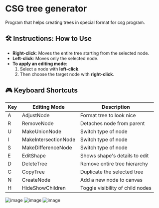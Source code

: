 # CSG tree generator

Program that helps creating trees in special format for csg program.

## 🛠️ Instructions: How to Use
- **Right-click**: Moves the entire tree starting from the selected node.
- **Left-click**: Moves only the selected node.
- **To apply an editing mode**:
  1. Select a node with **left-click**.
  2. Then choose the target node with **right-click**.

## 🎮 Keyboard Shortcuts

| Key | Editing Mode             | Description                          |
|-----|--------------------------|--------------------------------------|
| A   | AdjustNode               | Format tree to look nice             |
| R   | RemoveNode               | Detaches node from parent            |
| U   | MakeUnionNode            | Switch type of node                  |
| I   | MakeIntersectionNode     | Switch type of node                  |
| S   | MakeDifferenceNode       | Switch type of node                  |
| E   | EditShape                | Shows shape's details to edit        |
| D   | DeleteTree               | Remove entire tree hierarchy         |
| C   | CopyTree                 | Duplicate the selected  tree         |
| N   | CreateNode               | Add a new node to canvas             |
| H   | HideShowChildren         | Toggle visibility of child nodes     |



![image](https://github.com/user-attachments/assets/9ba2e120-4dd5-404e-8959-f2947cb5bac9)
![image](https://github.com/user-attachments/assets/8352b5db-2091-4f89-acb0-20295676f01f)
![image](https://github.com/user-attachments/assets/b2f1cec6-0e4c-448f-b65c-bfbe6acab062)

